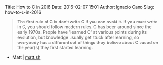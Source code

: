 Title: How to C in 2016
Date: 2016-02-07 15:01
Author: Ignacio Cano
Slug: how-to-c-in-2016

> The first rule of C is don’t write C if you can avoid it. If you must
> write in C, you should follow modern rules. C has been around since
> the early 1970s. People have ”learned C” at various points during its
> evolution, but knowledge usually get stuck after learning, so
> everybody has a different set of things they believe about C based on
> the year(s) they first started learning.

- Matt | [matt.sh][]

  [matt.sh]: https://matt.sh/howto-c
    "How to C in 2016"
